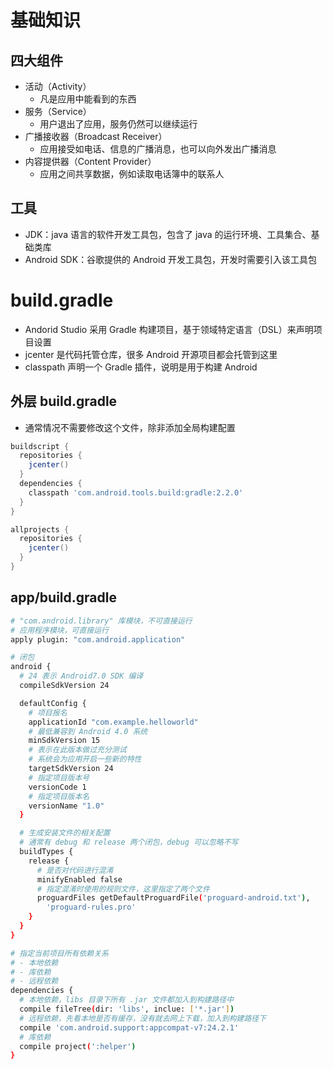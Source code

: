 # 基础知识

## 四大组件

- 活动（Activity）
    - 凡是应用中能看到的东西
- 服务（Service）
    - 用户退出了应用，服务仍然可以继续运行
- 广播接收器（Broadcast Receiver）
    - 应用接受如电话、信息的广播消息，也可以向外发出广播消息
- 内容提供器（Content Provider）
    - 应用之间共享数据，例如读取电话簿中的联系人

## 工具

- JDK：java 语言的软件开发工具包，包含了 java 的运行环境、工具集合、基础类库
- Android SDK：谷歌提供的 Android 开发工具包，开发时需要引入该工具包

# build.gradle

- Andorid Studio 采用 Gradle 构建项目，基于领域特定语言（DSL）来声明项目设置
- jcenter 是代码托管仓库，很多 Android 开源项目都会托管到这里
- classpath 声明一个 Gradle 插件，说明是用于构建 Android

## 外层 build.gradle

- 通常情况不需要修改这个文件，除非添加全局构建配置

```gradle
buildscript {
  repositories {
    jcenter()
  }
  dependencies {
    classpath 'com.android.tools.build:gradle:2.2.0'
  }
}

allprojects {
  repositories {
    jcenter()
  }
}
```

## app/build.gradle

```sh
# "com.android.library" 库模块，不可直接运行
# 应用程序模块，可直接运行
apply plugin: "com.android.application"

# 闭包
android {
  # 24 表示 Android7.0 SDK 编译
  compileSdkVersion 24

  defaultConfig {
    # 项目报名
    applicationId "com.example.helloworld"
    # 最低兼容到 Android 4.0 系统
    minSdkVersion 15
    # 表示在此版本做过充分测试
    # 系统会为应用开启一些新的特性
    targetSdkVersion 24
    # 指定项目版本号
    versionCode 1
    # 指定项目版本名
    versionName "1.0"
  }

  # 生成安装文件的相关配置
  # 通常有 debug 和 release 两个闭包，debug 可以忽略不写
  buildTypes {
    release {
      # 是否对代码进行混淆
      minifyEnabled false
      # 指定混淆时使用的规则文件，这里指定了两个文件
      proguardFiles getDefaultProguardFile('proguard-android.txt'),
        'proguard-rules.pro'
    }
  }
}

# 指定当前项目所有依赖关系
# - 本地依赖
# - 库依赖
# - 远程依赖
dependencies {
  # 本地依赖，libs 目录下所有 .jar 文件都加入到构建路径中
  compile fileTree(dir: 'libs', inclue: ['*.jar'])
  # 远程依赖，先看本地是否有缓存，没有就去网上下载，加入到构建路径下
  compile 'com.android.support:appcompat-v7:24.2.1'
  # 库依赖
  compile project(':helper')
}
```
